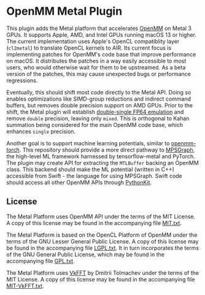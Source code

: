 # OpenMM Metal Plugin

This plugin adds the Metal platform that accelerates [OpenMM](https://openmm.org) on Metal 3 GPUs. It supports Apple, AMD, and Intel GPUs running macOS 13 or higher. The current implementation uses Apple's OpenCL compatiblity layer (`cl2metal`) to translate OpenCL kernels to AIR. Its current focus is implementing patches for OpenMM's code base that improve performance on macOS. It distributes the patches in a way easily accessible to most users, who would otherwise wait for them to be upstreamed. As a beta version of the patches, this may cause unexpected bugs or performance regressions.

Eventually, this should shift most code directly to the Metal API. Doing so enables optimizations like SIMD-group reductions and indirect command buffers, but removes double precision support on AMD GPUs. Prior to the shift, the Metal plugin will establish [double-single FP64 emulation](https://andrewthall.org/papers/df64_qf128.pdf) and remove `double` precision, leaving only `mixed`. This is orthogonal to Kahan summation being considered for the main OpenMM code base, which enhances `single` precision.

Another goal is to support machine learning potentials, similar to [openmm-torch](https://github.com/openmm/openmm-torch). This repository should provide a more direct pathway to [MPSGraph](https://developer.apple.com/documentation/metalperformanceshadersgraph), the high-level ML framework harnessed by tensorflow-metal and PyTorch. The plugin may create API for extracting the `MTLBuffer` backing an OpenMM class. This backend should make the ML potential (written in C++) accessible from Swift - the language for using MPSGraph. Swift code should access all other OpenMM APIs through [PythonKit](https://github.com/pvieito/PythonKit).

## License

The Metal Platform uses OpenMM API under the terms of the MIT License.  A copy of this license may
be found in the accompanying file [MIT.txt](licenses/MIT.txt).

The Metal Platform is based on the OpenCL Platform of OpenMM under the terms of the GNU Lesser General
Public License.  A copy of this license may be found in the accompanying file
[LGPL.txt](licenses/LGPL.txt).  It in turn incorporates the terms of the GNU General Public
License, which may be found in the accompanying file [GPL.txt](licenses/GPL.txt).

The Metal Platform uses [VkFFT](https://github.com/DTolm/VkFFT) by Dmitrii Tolmachev under the terms
of the MIT License.  A copy of this license may be found in the accompanying file
[MIT-VkFFT.txt](licenses/MIT-VkFFT.txt).
